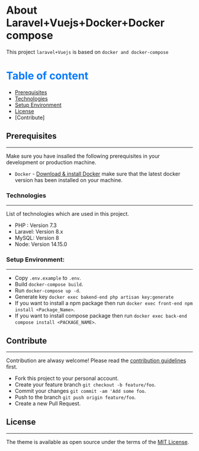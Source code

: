 # About Laravel+Vuejs+Docker+Docker compose

This project `laravel+Vuejs` is based on `docker and docker-compose`


# <span style="color:#007bff"> Table of content </span>

- [Prerequisites](#Prerequisites)
- [Technologies](#Technologies)
- [Setup Environment](#Setup-Environment)
- [License](#License)
- [Contribute]

## Prerequisites
---
Make sure you have insalled the following prerequisites in your development or production machine.

- `Docker` - [Download & install Docker](https://docs.docker.com/get-docker/) make sure that the latest docker version has been installed on your machine.

### Technologies
---
List of technologies which are used in this project.
- PHP : Version 7.3
- Laravel: Version 8.x
- MySQL: Version 8
- Node: Version 14.15.0

### Setup Environment:
---
 - Copy `.env.example` to `.env`.
 - Build `docker-compose build`.
 - Run `docker-compose up -d`.
 - Generate key `docker exec bakend-end php artisan key:generate`
 - If you want to install a npm package then run `docker exec front-end npm install <Package_Name>`.
 - If you want to install compose package then run `docker exec back-end compose install <PACKAGE_NAME>`.

## Contribute
---
Contribution are alwasy welcome! Please read the [contribution guidelines](contributing.md) first.
- Fork this project to your personal account.
- Create your feature branch `git checkout -b feature/foo`.
- Commit your changes `git commit -am 'Add some foo`.
- Push to the branch `git push origin feature/foo`.
- Create a new Pull Request.

## License
---
The theme is available as open source under the terms of the [MIT License](LICENSE.txt).   
